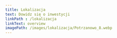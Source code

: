 ```yaml
---
title: Lokalizacja
text: Dowidz się o inwestycji
linkPath : /lokalizacja
linkText: overview
imagePath: /images/lokalizacja/Potrzanowo_8.webp
---
```

